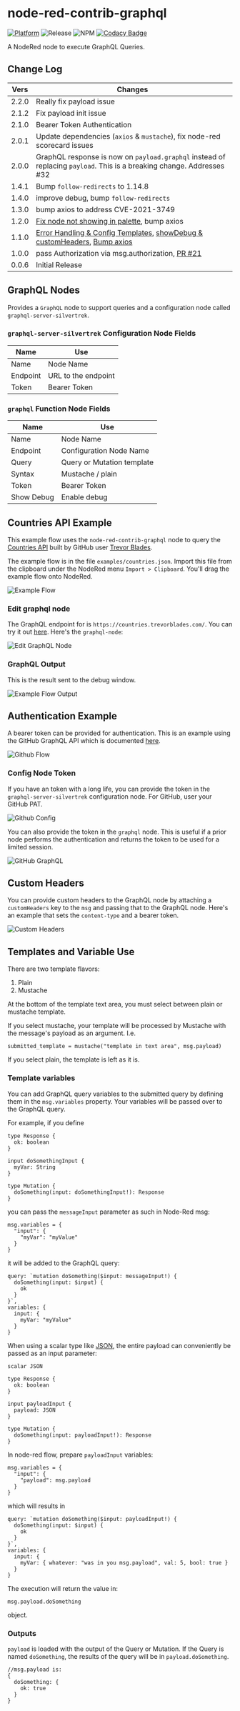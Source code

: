 # node-red-contrib-graphql

[![Platform](https://img.shields.io/badge/platform-Node--RED-red)](https://nodered.org)
![Release](https://img.shields.io/npm/v/node-red-contrib-graphql.svg)
![NPM](https://img.shields.io/npm/dm/node-red-contrib-graphql.svg)
[![Codacy Badge](https://api.codacy.com/project/badge/Grade/6cbeb40ab5604b3ab99e6badc9469e8a)](https://www.codacy.com/gh/rgstephens/node-red-contrib-graphql?utm_source=github.com&amp;utm_medium=referral&amp;utm_content=rgstephens/node-red-contrib-graphql&amp;utm_campaign=Badge_Grade)

A NodeRed node to execute GraphQL Queries.

## Change Log

| Vers  | Changes       |
| ----- | -------------------------------------------------------- |
| 2.2.0 | Really fix payload issue |
| 2.1.2 | Fix payload init issue |
| 2.1.0 | Bearer Token Authentication |
| 2.0.1 | Update dependencies (`axios` & `mustache`), fix node-red scorecard issues |
| 2.0.0 | GraphQL response is now on `payload.graphql` instead of replacing `payload`. This is a breaking change. Addresses #32 |
| 1.4.1 | Bump `follow-redirects` to 1.14.8 |
| 1.4.0 | improve debug, bump `follow-redirects` |
| 1.3.0 | bump axios to address CVE-2021-3749 |
| 1.2.0 | [Fix node not showing in palette](https://github.com/rgstephens/node-red-contrib-graphql/pull/24), bump axios |
| 1.1.0 | [Error Handling & Config Templates](https://github.com/rgstephens/node-red-contrib-graphql/pull/11/), [showDebug & customHeaders](https://github.com/rgstephens/node-red-contrib-graphql/pull/22/conflicts), [Bump axios](https://github.com/rgstephens/node-red-contrib-graphql/pull/20) |
| 1.0.0 | pass Authorization via msg.authorization, [PR #21](https://github.com/rgstephens/node-red-contrib-graphql/pull/21)|
| 0.0.6 | Initial Release |

## GraphQL Nodes

Provides a `GraphQL` node to support queries and a configuration node called `graphql-server-silvertrek`.

### `graphql-server-silvertrek` Configuration Node Fields

| Name     | Use                 |
| -------- | ------------------- |
| Name     | Node Name           |
| Endpoint | URL to the endpoint |
| Token    | Bearer Token        |

### `graphql` Function Node Fields

| Name       | Use                        |
| ---------- | -------------------------- |
| Name       | Node Name                  |
| Endpoint   | Configuration Node Name    |
| Query      | Query or Mutation template |
| Syntax     | Mustache / plain           |
| Token      | Bearer Token               |
| Show Debug | Enable debug               |

## Countries API Example

This example flow uses the `node-red-contrib-graphql` node to query the [Countries API](https://github.com/trevorblades/countries) built by GitHub user [Trevor Blades](https://github.com/trevorblades).

The example flow is in the file `examples/countries.json`. Import this file from the clipboard under the NodeRed menu `Import > Clipboard`. You'll drag the example flow onto NodeRed.

![Example Flow](images/flow.png)

### Edit graphql node

The GraphQL endpoint for is `https://countries.trevorblades.com/`. You can try it out [here](https://countries.trevorblades.com/). Here's the `graphql-node`:

![Edit GraphQL Node](images/editGraphQL.png)

###  GraphQL Output

This is the result sent to the debug window.

![Example Flow Output](images/flowOutput.png)

## Authentication Example

A bearer token can be provided for authentication. This is an example using the GitHub GraphQL API which is documented [here](https://docs.github.com/en/graphql/guides/forming-calls-with-graphql#communicating-with-graphql).

![Github Flow](images/githubFlow.png)

### Config Node Token

If you have an token with a long life, you can provide the token in the `graphql-server-silvertrek` configuration node. For GitHub, user your GitHub PAT.

![Github Config](images/githubGraphqlConfig.png)

You can also provide the token in the `graphql` node. This is useful if a prior node performs the authentication and returns the token to be used for a limited session.

![GitHub GraphQL](images/githubGraphql.png)

## Custom Headers

You can provide custom headers to the GraphQL node by attaching a `customHeaders` key to the `msg` and passing that to the GraphQL node. Here's an example that sets the `content-type` and a bearer token.

![Custom Headers](images/customHeaders.png)

## Templates and Variable Use

There are two template flavors:

1. Plain
2. Mustache

At the bottom of the template text area, you must select between plain or mustache template.

If you select mustache, your template will be processed by Mustache with the message's payload as an argument. I.e.

```
submitted_template = mustache("template in text area", msg.payload)
```

If you select plain, the template is left as it is.

### Template variables

You can add GraphQL query variables to the submitted query by defining them in the `msg.variables` property.
Your variables will be passed over to the GraphQL query.

For example, if you define

```
type Response {
  ok: boolean
}

input doSomethingInput {
  myVar: String
}

type Mutation {
  doSomething(input: doSomethingInput!): Response
}

```

you can pass the `messageInput` parameter as such in Node-Red msg:

```
msg.variables = {
  "input": {
    "myVar": "myValue"
  }
}
```

it will be added to the GraphQL query:

```
query: `mutation doSomething($input: messageInput!) {
  doSomething(input: $input) {
    ok
  }
}`,
variables: {
  input: {
    myVar: "myValue"
  }
}
```

When using a scalar type like [JSON](https://github.com/taion/graphql-type-json), the entire payload can conveniently be
passed as an input parameter:

```
scalar JSON

type Response {
  ok: boolean
}

input payloadInput {
  payload: JSON
}

type Mutation {
  doSomething(input: payloadInput!): Response
}

```

In node-red flow, prepare `payloadInput` variables:

```
msg.variables = {
  "input": {
    "payload": msg.payload
  }
}
```

which will results in

```
query: `mutation doSomething($input: payloadInput!) {
  doSomething(input: $input) {
    ok
  }
}`,
variables: {
  input: {
    myVar: { whatever: "was in you msg.payload", val: 5, bool: true }
  }
}
```

The execution will return the value in:

```
msg.payload.doSomething
```

object.

### Outputs

`payload` is loaded with the output of the Query or Mutation. If the Query is named `doSomething`, the results of the query will be in `payload.doSomething`.

```
//msg.payload is:
{
  doSomething: {
    ok: true
  }
}
```
